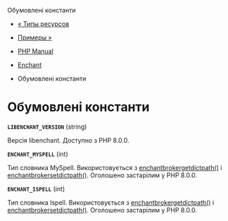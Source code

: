 Обумовлені константи

-   [« Типы ресурсов](enchant.resources.html)
    
-   [Примеры »](enchant.examples.html)
    
-   [PHP Manual](index.html)
    
-   [Enchant](book.enchant.html)
    
-   Обумовлені константи
    

# Обумовлені константи

**`LIBENCHANT_VERSION`** (string)

Версія libenchant. Доступно з PHP 8.0.0.

**`ENCHANT_MYSPELL`** (int)

Тип словника MySpell. Використовується з [enchantbrokergetdictpath()](function.enchant-broker-get-dict-path.html) і [enchantbrokersetdictpath()](function.enchant-broker-set-dict-path.html). Оголошено застарілим у PHP 8.0.0.

**`ENCHANT_ISPELL`** (int)

Тип словника Ispell. Використовується з [enchantbrokergetdictpath()](function.enchant-broker-get-dict-path.html) і [enchantbrokersetdictpath()](function.enchant-broker-set-dict-path.html). Оголошено застарілим у PHP 8.0.0.